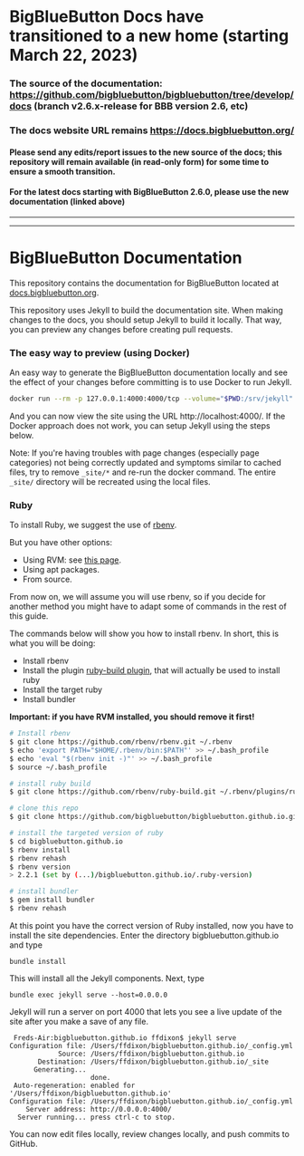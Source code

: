 
# BigBlueButton Docs have transitioned to a new home (starting March 22, 2023)

### The source of the documentation: https://github.com/bigbluebutton/bigbluebutton/tree/develop/docs (branch v2.6.x-release for BBB version 2.6, etc)

### The docs website URL remains https://docs.bigbluebutton.org/

#### Please send any edits/report issues to the new source of the docs; this repository will remain available (in read-only form) for some time to ensure a smooth transition.
#### For the latest docs starting with BigBlueButton 2.6.0, please use the new documentation (linked above)

---
---

# BigBlueButton Documentation

This repository contains the documentation for BigBlueButton located at [docs.bigbluebutton.org](https://docs.bigbluebutton.org/).

This repository uses Jekyll to build the documentation site.
When making changes to the docs, you should setup Jekyll to build it locally.
That way, you can preview any changes before creating pull requests.

### The easy way to preview (using Docker)

An easy way to generate the BigBlueButton documentation locally and see the effect of your changes before committing is to use Docker to run Jekyll.

```bash
docker run --rm -p 127.0.0.1:4000:4000/tcp --volume="$PWD:/srv/jekyll" -it jekyll/jekyll:3.4 jekyll serve --incremental
```

And you can now view the site using the URL http://localhost:4000/. If the Docker approach does not work, you can setup Jekyll using the steps below.

Note: If you're having troubles with page changes (especially page categories) not being correctly updated and symptoms similar to cached files, try to remove `_site/*` and re-run the docker command. The entire `_site/` directory will be recreated using the local files.

### Ruby

To install Ruby, we suggest the use of [rbenv](https://github.com/rbenv/rbenv).

But you have other options:

- Using RVM: see [this page](https://rvm.io/rvm/install/).
- Using apt packages.
- From source.

From now on, we will assume you will use rbenv, so if you decide for another method you might have to adapt some of commands in the rest of this guide.

The commands below will show you how to install rbenv. In short, this is what you will be doing:

- Install rbenv
- Install the plugin [ruby-build plugin](https://github.com/rbenv/ruby-build), that will actually be used to install ruby
- Install the target ruby
- Install bundler

**Important: if you have RVM installed, you should remove it first!**

```bash
# Install rbenv
$ git clone https://github.com/rbenv/rbenv.git ~/.rbenv
$ echo 'export PATH="$HOME/.rbenv/bin:$PATH"' >> ~/.bash_profile
$ echo 'eval "$(rbenv init -)"' >> ~/.bash_profile
$ source ~/.bash_profile

# install ruby build
$ git clone https://github.com/rbenv/ruby-build.git ~/.rbenv/plugins/ruby-build

# clone this repo
$ git clone https://github.com/bigbluebutton/bigbluebutton.github.io.git

# install the targeted version of ruby
$ cd bigbluebutton.github.io
$ rbenv install
$ rbenv rehash
$ rbenv version
> 2.2.1 (set by (...)/bigbluebutton.github.io/.ruby-version)

# install bundler
$ gem install bundler
$ rbenv rehash
```

At this point you have the correct version of Ruby installed, now you have to install the site dependencies. Enter the directory bigbluebutton.github.io and type

```
bundle install
```

This will install all the Jekyll components. Next, type

```
bundle exec jekyll serve --host=0.0.0.0
```

Jekyll will run a server on port 4000 that lets you see a live update of the site after you make a save of any file.

```
 Freds-Air:bigbluebutton.github.io ffdixon$ jekyll serve
Configuration file: /Users/ffdixon/bigbluebutton.github.io/_config.yml
            Source: /Users/ffdixon/bigbluebutton.github.io
       Destination: /Users/ffdixon/bigbluebutton.github.io/_site
      Generating...
                    done.
 Auto-regeneration: enabled for '/Users/ffdixon/bigbluebutton.github.io'
Configuration file: /Users/ffdixon/bigbluebutton.github.io/_config.yml
    Server address: http://0.0.0.0:4000/
  Server running... press ctrl-c to stop.
```

You can now edit files locally, review changes locally, and push commits to GitHub.
